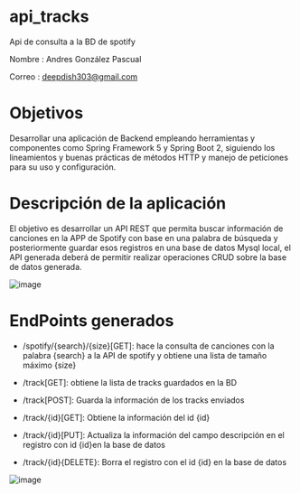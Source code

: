 # api_tracks
Api de consulta a la BD de spotify

Nombre : Andres González Pascual

Correo : deepdish303@gmail.com

# Objetivos

Desarrollar una aplicación de Backend empleando herramientas y componentes como Spring Framework 5 y Spring Boot 2, siguiendo los lineamientos y buenas prácticas de métodos HTTP y manejo de peticiones para su uso y configuración.


# Descripción de la aplicación

El objetivo es desarrollar un API REST que permita buscar información  de canciones en la APP de Spotify con base en una palabra de búsqueda y posteriormente guardar esos registros en una base de datos Mysql local, el API generada deberá de permitir realizar operaciones CRUD sobre la base de datos generada.

![image](https://user-images.githubusercontent.com/15675318/208328595-29ab8f8b-af0e-48d1-9c5e-df80eecbdaf7.png)

# EndPoints generados

 * /spotify/{search}/{size}[GET]: hace la consulta de canciones con la palabra {search} a la API de spotify  y obtiene una lista de tamaño máximo {size}
 
 * /track[GET]: obtiene la lista de tracks guardados en la BD
 
 * /track[POST]: Guarda la información de los tracks enviados
 
 * /track/{id}[GET]: Obtiene la información del id {id}
 
 * /track/{id}[PUT]: Actualiza la información del campo descripción en el registro con id {id}en la base de datos 
 
 * /track/{id}{DELETE}: Borra el registro con el id {id} en la base de datos

![image](https://user-images.githubusercontent.com/15675318/208329013-a8817c5e-d8d4-4aea-83fe-d1658911d442.png)




